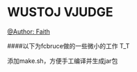 WUSTOJ VJUDGE
==============

[@Author: Faith](https://github.com/ranulldd)


####以下为fcbruce做的一些微小的工作 T_T

添加make.sh，方便手工编译并生成jar包
